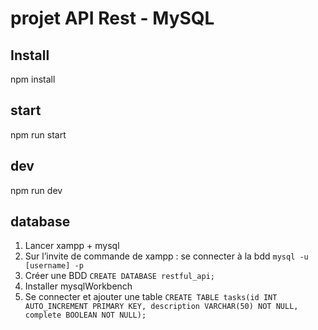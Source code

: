 # projet API Rest - MySQL

## Install

npm install

## start

npm run start

## dev

npm run dev

## database

1. Lancer xampp + mysql
2. Sur l’invite de commande de xampp : se connecter à la bdd
`mysql -u [username] -p`
3. Créer une BDD
`CREATE DATABASE restful_api;`
4. Installer mysqlWorkbench
5. Se connecter et ajouter une table
`CREATE TABLE tasks(id INT AUTO_INCREMENT PRIMARY KEY, description VARCHAR(50) NOT NULL, complete BOOLEAN NOT NULL);`